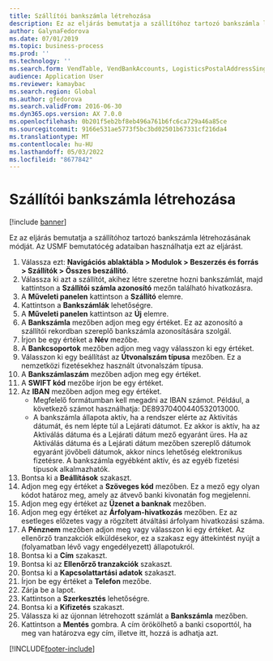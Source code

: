 ```yaml
---
title: Szállítói bankszámla létrehozása
description: Ez az eljárás bemutatja a szállítóhoz tartozó bankszámla létrehozásának módját.
author: GalynaFedorova
ms.date: 07/01/2019
ms.topic: business-process
ms.prod: ''
ms.technology: ''
ms.search.form: VendTable, VendBankAccounts, LogisticsPostalAddressSingle
audience: Application User
ms.reviewer: kamaybac
ms.search.region: Global
ms.author: gfedorova
ms.search.validFrom: 2016-06-30
ms.dyn365.ops.version: AX 7.0.0
ms.openlocfilehash: 0b201f5eb2bf8eb496a761b6fc6ca729a46a85ce
ms.sourcegitcommit: 9166e531ae5773f5bc3bd02501b67331cf216da4
ms.translationtype: MT
ms.contentlocale: hu-HU
ms.lasthandoff: 05/03/2022
ms.locfileid: "8677842"
---
```

# <a name="create-a-vendor-bank-account"></a>Szállítói bankszámla létrehozása

[!include [banner](../../includes/banner.md)]

Ez az eljárás bemutatja a szállítóhoz tartozó bankszámla létrehozásának módját. Az USMF bemutatócég adataiban használhatja ezt az eljárást.

1. Válassza ezt: **Navigációs ablaktábla > Modulok > Beszerzés és forrás > Szállítók > Összes beszállító**.
2. Válassza ki azt a szállítót, akihez létre szeretne hozni bankszámlát, majd kattintson a **Szállítói számla azonosító** mezőn található hivatkozásra.
3. A **Műveleti panelen** kattintson a **Szállító** elemre.
4. Kattintson a **Bankszámlák** lehetőségre.
5. A **Műveleti panelen** kattintson az **Új** elemre.
6. A **Bankszámla** mezőben adjon meg egy értéket. Ez az azonosító a szállítói rekordban szereplő bankszámla azonosítására szolgál.  
7. Írjon be egy értéket a **Név** mezőbe.
8. A **Bankcsoportok** mezőben adjon meg vagy válasszon ki egy értéket.
9. Válasszon ki egy beállítást az **Útvonalszám típusa** mezőben. Ez a nemzetközi fizetésekhez használt útvonalszám típusa.  
10. A **Bankszámlaszám** mezőben adjon meg egy értéket.
11. A **SWIFT kód** mezőbe írjon be egy értéket.
12. Az **IBAN** mezőben adjon meg egy értéket.
    - Megfelelő formátumban kell megadni az IBAN számot. Például, a következő számot használhatja: DE89370400440532013000.  
    - A bankszámla állapota aktív, ha a rendszer elérte az Aktivitás dátumát, és nem lépte túl a Lejárati dátumot. Ez akkor is aktív, ha az Aktiválás dátuma és a Lejárati dátum mező egyaránt üres. Ha az Aktiválás dátuma és a Lejárati dátum mezőben szereplő dátumok egyaránt jövőbeli dátumok, akkor nincs lehetőség elektronikus fizetésre. A bankszámla egyébként aktív, és az egyéb fizetési típusok alkalmazhatók.  
13. Bontsa ki a **Beállítások** szakaszt.
14. Adjon meg egy értéket a **Szöveges kód** mezőben. Ez a mező egy olyan kódot határoz meg, amely az átvevő banki kivonatán fog megjelenni.  
15. Adjon meg egy értéket az **Üzenet a banknak** mezőben.
16. Adjon meg egy értéket az **Árfolyam-hivatkozás** mezőben. Ez az esetleges előzetes vagy a rögzített átváltási árfolyam hivatkozási száma.
17. A **Pénznem** mezőben adjon meg vagy válasszon ki egy értéket. Az ellenőrző tranzakciók elküldésekor, ez a szakasz egy áttekintést nyújt a (folyamatban lévő vagy engedélyezett) állapotukról.  
18. Bontsa ki a **Cím** szakaszt.
19. Bontsa ki az **Ellenőrző tranzakciók** szakaszt.
20. Bontsa ki a **Kapcsolattartási adatok** szakaszt.
21. Írjon be egy értéket a **Telefon** mezőbe.
22. Zárja be a lapot.
23. Kattintson a **Szerkesztés** lehetőségre.
24. Bontsa ki a **Kifizetés** szakaszt.
25. Válassza ki az újonnan létrehozott számlát a **Bankszámla** mezőben.
26. Kattintson a **Mentés** gombra. A cím örökölhető a banki csoporttól, ha meg van határozva egy cím, illetve itt, hozzá is adhatja azt.  



[!INCLUDE[footer-include](../../../includes/footer-banner.md)]